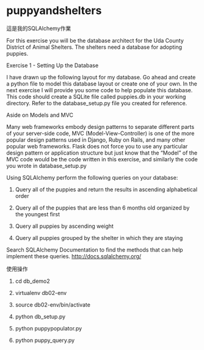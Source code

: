 # puppyandshelters
這是我的SQLAlchemy作業

For this exercise you will be the database architect for the Uda County District of Animal Shelters. 
The shelters need a database for adopting puppies.

Exercise 1 - Setting Up the Database

I have drawn up the following layout for my database. Go ahead and create a python file to model this database layout or create one of your own. 
In the next exercise I will provide you some code to help populate this database.
This code should create a SQLite file called puppies.db in your working directory. 
Refer to the database_setup.py file you created for reference.

Aside on Models and MVC

Many web frameworks embody design patterns to separate different parts of your server-side code, MVC (Model-View-Controller) is one of the more popular design patterns used in Django, Ruby on Rails, and many other popular web frameworks. Flask does not force you to use any particular design pattern or application structure but just know that the “Model” of the MVC code would be the code written in this exercise, and similarly the code you wrote in database_setup.py

Using SQLAlchemy perform the following queries on your database:

1. Query all of the puppies and return the results in ascending alphabetical order

2. Query all of the puppies that are less than 6 months old organized by the youngest first

3. Query all puppies by ascending weight

4. Query all puppies grouped by the shelter in which they are staying

Search SQLAlchemy Documentation to find the methods that can help implement these queries. http://docs.sqlalchemy.org/

使用操作
1. cd db_demo2

2. virtualenv db02-env

3. source db02-env/bin/activate

4. python db_setup.py

5. python puppypopulator.py

6. python puppy_query.py
